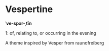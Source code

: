 # Vespertine
**ˈve-spər-ˌtīn**

1: of, relating to, or occurring in the evening

A theme inspired by Vesper from raunofreiberg